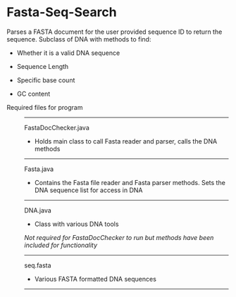 # Fasta-Seq-Search
Parses a FASTA document for the user provided sequence ID to return the sequence. Subclass of DNA with methods to find:

* Whether it is a valid DNA sequence

* Sequence Length

* Specific base count

* GC content 


<dl>
  <dt> Required files for program </dt>
  
  <dd>

--- 
FastaDocChecker.java
* Holds main class to call Fasta reader and parser, calls the DNA methods
---
Fasta.java
* Contains the Fasta file reader and Fasta parser methods. Sets the DNA sequence list for access in DNA 
---
DNA.java
* Class with various DNA tools

*Not required for FastaDocChecker to run but methods have been included for functionality*

---
seq.fasta
* Various FASTA formatted DNA sequences
---
</dt>
